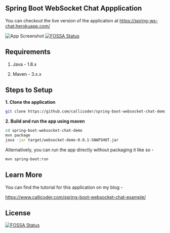 ## Spring Boot WebSocket Chat Appplication

You can checkout the live version of the application at https://spring-ws-chat.herokuapp.com/

![App Screenshot](screenshot.png)
[![FOSSA Status](https://app.fossa.com/api/projects/git%2Bgithub.com%2FRatanVMistry%2Fspring-boot-websocket-chat-demo.svg?type=shield)](https://app.fossa.com/projects/git%2Bgithub.com%2FRatanVMistry%2Fspring-boot-websocket-chat-demo?ref=badge_shield)

## Requirements

1. Java - 1.8.x

2. Maven - 3.x.x

## Steps to Setup

**1. Clone the application**

```bash
git clone https://github.com/callicoder/spring-boot-websocket-chat-demo.git
```

**2. Build and run the app using maven**

```bash
cd spring-boot-websocket-chat-demo
mvn package
java -jar target/websocket-demo-0.0.1-SNAPSHOT.jar
```

Alternatively, you can run the app directly without packaging it like so -

```bash
mvn spring-boot:run
```

## Learn More

You can find the tutorial for this application on my blog -

https://www.callicoder.com/spring-boot-websocket-chat-example/


## License
[![FOSSA Status](https://app.fossa.com/api/projects/git%2Bgithub.com%2FRatanVMistry%2Fspring-boot-websocket-chat-demo.svg?type=large)](https://app.fossa.com/projects/git%2Bgithub.com%2FRatanVMistry%2Fspring-boot-websocket-chat-demo?ref=badge_large)